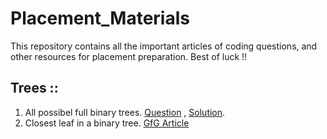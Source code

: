 # Placement_Materials

This repository contains all the important articles of coding questions, and other resources for placement preparation.
Best of luck !!

## Trees ::

1. All possibel full binary trees. [Question](https://leetcode.com/problems/all-possible-full-binary-trees/) , [Solution](https://leetcode.com/problems/all-possible-full-binary-trees/discuss/163600/Super-short-C%2B%2B-solution-!!!).
2. Closest leaf in a binary tree. [GfG Article](https://www.geeksforgeeks.org/closest-leaf-to-a-given-node-in-binary-tree/)

